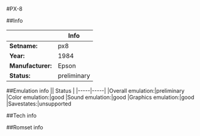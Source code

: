#PX-8

##Info

||Info|
|-----|-----|
|**Setname:**|px8
|**Year:**|1984
|**Manufacturer:**|Epson
|**Status:**|preliminary

##Emulation info
|| Status |
|-----|-----|
|Overall emulation:|preliminary
|Color emulation:|good
|Sound emulation:|good
|Graphics emulation:|good
|Savestates:|unsupported

##Tech info

##Romset info

<!--- START OF EDITED COMMENT DO NOT TOUCH TEXT ABOVE-->
